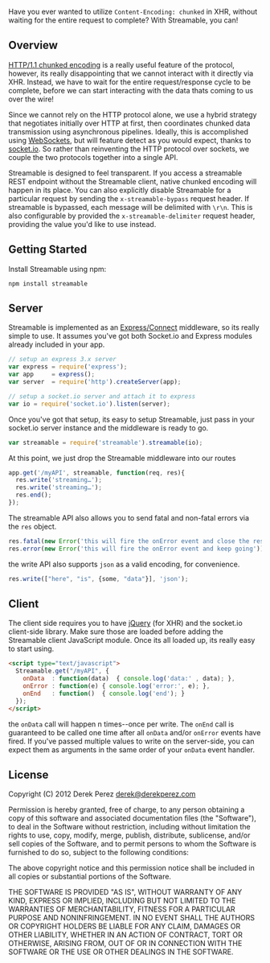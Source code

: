 Have you ever wanted to utilize `Content-Encoding: chunked` in XHR, without waiting for the entire request to complete? With Streamable, you can!

## Overview

[HTTP/1.1 chunked encoding](http://en.wikipedia.org/wiki/Chunked_transfer_encoding) is a really useful feature of the protocol, however, its really disappointing that we cannot interact with it directly via XHR. Instead, we have to wait for the entire request/response cycle to be complete, before we can start interacting with the data thats coming to us over the wire!

Since we cannot rely on the HTTP protocol alone, we use a hybrid strategy that negotiates initially over HTTP at first, then coordinates chunked data transmission using asynchronous pipelines. Ideally, this is accomplished using [WebSockets](http://en.wikipedia.org/wiki/WebSocket), but will feature detect as you would expect, thanks to [socket.io](http://socket.io). So rather than reinventing the HTTP protocol over sockets, we couple the two protocols together into a single API.

Streamable is designed to feel transparent. If you access a streamable REST endpoint without the Streamable client, native chunked encoding will happen in its place. You can also explicitly disable Streamable for a particular request by sending the `x-streamable-bypass` request header. If streamable is bypassed, each message will be delimited with `\r\n`. This is also configurable by provided the `x-streamable-delimiter` request header, providing the value you'd like to use instead.

## Getting Started

Install Streamable using npm:

```
npm install streamable
```

## Server

Streamable is implemented as an [Express/Connect](http://www.expressjs.com) middleware, so its really simple to use. It assumes you've got both Socket.io and Express modules already included in your app.

```js
// setup an express 3.x server
var express = require('express');
var app     = express();
var server  = require('http').createServer(app);

// setup a socket.io server and attach it to express
var io = require('socket.io').listen(server);
```

Once you've got that setup, its easy to setup Streamable, just pass in your socket.io server instance and the middleware is ready to go.

```js
var streamable = require('streamable').streamable(io);
```

At this point, we just drop the Streamable middleware into our routes

```js
app.get('/myAPI', streamable, function(req, res){
  res.write('streaming…');
  res.write('streaming…');
  res.end();
});
```

The streamable API also allows you to send fatal and non-fatal errors via the `res` object.

```js
res.fatal(new Error('this will fire the onError event and close the response stream'));
res.error(new Error('this will fire the onError event and keep going'));
```

the write API also supports `json` as a valid encoding, for convenience.

```js
res.write(["here", "is", {some, "data"}], 'json');
```

## Client

The client side requires you to have [jQuery](http://www.jquery.com) (for XHR) and the socket.io client-side library. Make sure those are loaded before adding the Streamable client JavaScript module. Once its all loaded up, its really easy to start using.

```html
<script type="text/javascript">
  Streamable.get("/myAPI", {
    onData  : function(data)  { console.log('data:' , data); },
    onError : function(e) { console.log('error:', e); },
    onEnd   : function()  { console.log('end'); }
  });
</script>
```

the `onData` call will happen n times--once per write. The `onEnd` call is guaranteed to be called one time after all `onData` and/or `onError` events have fired. If you've passed multiple values to write on the server-side, you can expect them as arguments in the same order of your `onData` event handler.

## License

Copyright (C) 2012 Derek Perez <derek@derekperez.com>

Permission is hereby granted, free of charge, to any person obtaining a copy of this software and associated documentation files (the "Software"),
to deal in the Software without restriction, including without limitation the rights to use, copy, modify, merge, publish, distribute, sublicense,
and/or sell copies of the Software, and to permit persons to whom the Software is furnished to do so, subject to the following conditions:

The above copyright notice and this permission notice shall be included in all copies or substantial portions of the Software.

THE SOFTWARE IS PROVIDED "AS IS", WITHOUT WARRANTY OF ANY KIND, EXPRESS OR IMPLIED, INCLUDING BUT NOT LIMITED TO THE WARRANTIES OF MERCHANTABILITY,
FITNESS FOR A PARTICULAR PURPOSE AND NONINFRINGEMENT. IN NO EVENT SHALL THE AUTHORS OR COPYRIGHT HOLDERS BE LIABLE FOR ANY CLAIM, DAMAGES OR OTHER LIABILITY,
WHETHER IN AN ACTION OF CONTRACT, TORT OR OTHERWISE, ARISING FROM, OUT OF OR IN CONNECTION WITH THE SOFTWARE OR THE USE OR OTHER DEALINGS IN THE SOFTWARE.
